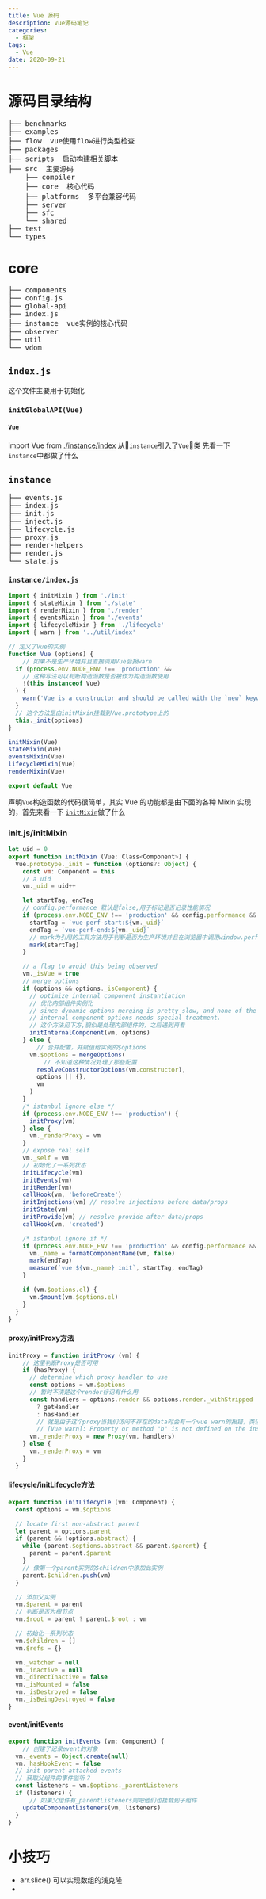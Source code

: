 ```yaml
---
title: Vue 源码
description: Vue源码笔记
categories:
  - 框架
tags:
  - Vue
date: 2020-09-21
---
```


# 源码目录结构
<pre>
├── benchmarks
├── examples
├── flow  vue使用flow进行类型检查
├── packages
├── scripts  启动构建相关脚本
├── src  主要源码
    ├── compiler
    ├── core  核心代码
    ├── platforms  多平台兼容代码
    ├── server
    ├── sfc
    └── shared
├── test
└── types
</pre>

# core
<pre>
├── components
├── config.js
├── global-api
├── index.js
├── instance  vue实例的核心代码
├── observer
├── util
└── vdom
</pre>

## `index.js`
这个文件主要用于初始化
### `initGlobalAPI(Vue)`

#### `Vue`
import Vue from [./instance/index](#instance-index-js)
从`instance`引入了`Vue`类
先看一下`instance`中都做了什么

## `instance`
<pre>
├── events.js
├── index.js
├── init.js
├── inject.js
├── lifecycle.js
├── proxy.js
├── render-helpers
├── render.js
└── state.js
</pre>

### `instance/index.js`
```js
import { initMixin } from './init'
import { stateMixin } from './state'
import { renderMixin } from './render'
import { eventsMixin } from './events'
import { lifecycleMixin } from './lifecycle'
import { warn } from '../util/index'

// 定义了Vue的实例
function Vue (options) {
    // 如果不是生产环境并且直接调用Vue会报warn
  if (process.env.NODE_ENV !== 'production' &&
    // 这种写法可以判断构造函数是否被作为构造函数使用
    !(this instanceof Vue)
  ) {
    warn('Vue is a constructor and should be called with the `new` keyword')
  }
  // 这个方法是由initMixin挂载到Vue.prototype上的
  this._init(options)
}

initMixin(Vue)
stateMixin(Vue)
eventsMixin(Vue)
lifecycleMixin(Vue)
renderMixin(Vue)

export default Vue
```
声明`Vue`构造函数的代码很简单，其实 Vue 的功能都是由下面的各种 Mixin 实现的，首先来看一下 [`initMixin`](#init-js-initMixin)做了什么

### init.js/initMixin
```js
let uid = 0
export function initMixin (Vue: Class<Component>) {
  Vue.prototype._init = function (options?: Object) {
    const vm: Component = this
    // a uid
    vm._uid = uid++

    let startTag, endTag
    // config.performance 默认是false,用于标记是否记录性能情况
    if (process.env.NODE_ENV !== 'production' && config.performance && mark) {
      startTag = `vue-perf-start:${vm._uid}`
      endTag = `vue-perf-end:${vm._uid}`
      // mark为引用的工具方法用于判断是否为生产环境并且在浏览器中调用window.performance.mark用于记录性能信息
      mark(startTag)
    }

    // a flag to avoid this being observed
    vm._isVue = true
    // merge options
    if (options && options._isComponent) {
      // optimize internal component instantiation
      // 优化内部组件实例化
      // since dynamic options merging is pretty slow, and none of the
      // internal component options needs special treatment.
      // 这个方法见下方,貌似是处理内部组件的，之后遇到再看
      initInternalComponent(vm, options)
    } else {
        // 合并配置，并赋值给实例的$options
      vm.$options = mergeOptions(
          // 不知道这种情况处理了那些配置
        resolveConstructorOptions(vm.constructor),
        options || {},
        vm
      )
    }
    /* istanbul ignore else */
    if (process.env.NODE_ENV !== 'production') {
      initProxy(vm)
    } else {
      vm._renderProxy = vm
    }
    // expose real self
    vm._self = vm
    // 初始化了一系列状态
    initLifecycle(vm)
    initEvents(vm)
    initRender(vm)
    callHook(vm, 'beforeCreate')
    initInjections(vm) // resolve injections before data/props
    initState(vm)
    initProvide(vm) // resolve provide after data/props
    callHook(vm, 'created')

    /* istanbul ignore if */
    if (process.env.NODE_ENV !== 'production' && config.performance && mark) {
      vm._name = formatComponentName(vm, false)
      mark(endTag)
      measure(`vue ${vm._name} init`, startTag, endTag)
    }

    if (vm.$options.el) {
      vm.$mount(vm.$options.el)
    }
  }
}
```

#### proxy/initProxy方法
```js
initProxy = function initProxy (vm) {
    // 这里判断Proxy是否可用
    if (hasProxy) {
      // determine which proxy handler to use
      const options = vm.$options
      // 暂时不清楚这个render标记有什么用
      const handlers = options.render && options.render._withStripped
        ? getHandler
        : hasHandler
        // 就是由于这个proxy当我们访问不存在的data时会有一个vue warn的报错，类似这种
        // [Vue warn]: Property or method "b" is not defined on the instance but referenced during render. Make sure that this property is reactive, either in the data option, or for class-based components, by initializing the property. See: https://vuejs.org/v2/guide/reactivity.html#Declaring-Reactive-Properties.
      vm._renderProxy = new Proxy(vm, handlers)
    } else {
      vm._renderProxy = vm
    }
  }
```

#### lifecycle/initLifecycle方法
```js
export function initLifecycle (vm: Component) {
  const options = vm.$options

  // locate first non-abstract parent
  let parent = options.parent
  if (parent && !options.abstract) {
    while (parent.$options.abstract && parent.$parent) {
      parent = parent.$parent
    }
    // 像第一个parent实例的$children中添加此实例
    parent.$children.push(vm)
  }

  // 添加父实例
  vm.$parent = parent
  // 判断是否为根节点
  vm.$root = parent ? parent.$root : vm

  // 初始化一系列状态
  vm.$children = []
  vm.$refs = {}

  vm._watcher = null
  vm._inactive = null
  vm._directInactive = false
  vm._isMounted = false
  vm._isDestroyed = false
  vm._isBeingDestroyed = false
}
```

#### event/initEvents
```js
export function initEvents (vm: Component) {
    // 创建了记录event的对象
  vm._events = Object.create(null)
  vm._hasHookEvent = false
  // init parent attached events
  // 获取父组件的事件监听？
  const listeners = vm.$options._parentListeners
  if (listeners) {
      // 如果父组件有_parentListeners则吧他们也挂载到子组件
    updateComponentListeners(vm, listeners)
  }
}
```

# 小技巧
* arr.slice()
可以实现数组的浅克隆
* 







